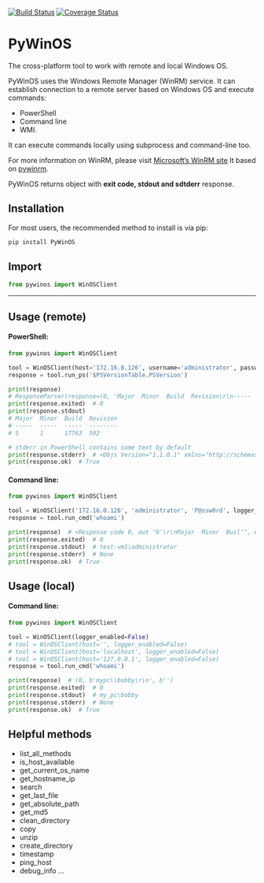 [![Build Status](https://travis-ci.org/c-pher/PyWinOS.svg?branch=master)](https://travis-ci.org/agegemon/PyWinOS)
[![Coverage Status](https://coveralls.io/repos/github/c-pher/PyWinOS/badge.svg?branch=master)](https://coveralls.io/github/agegemon/PyWinOS?branch=master)

# PyWinOS
The cross-platform tool to work with remote and local Windows OS.

PyWinOS uses the Windows Remote Manager (WinRM) service. It can establish connection to a remote server based on Windows OS and execute commands:
- PowerShell
- Command line
- WMI.

It can execute commands locally using subprocess and command-line too.

For more information on WinRM, please visit [Microsoft’s WinRM site](https://docs.microsoft.com/en-us/windows/win32/winrm/portal?redirectedfrom=MSDN)
It based on [pywinrm](https://pypi.org/project/pywinrm/).

PyWinOS returns object with **exit code, stdout and sdtderr** response.

## Installation
For most users, the recommended method to install is via pip:
```cmd
pip install PyWinOS
```
## Import
```python
from pywinos import WinOSClient
```
---
## Usage (remote)
#### PowerShell:
```python
from pywinos import WinOSClient

tool = WinOSClient(host='172.16.0.126', username='administrator', password='rds123RDS', logger_enabled=True)
response = tool.run_ps('$PSVersionTable.PSVersion')

print(response)  
# ResponseParser(response=(0, 'Major  Minor  Build  Revision\r\n-----  -----  -----  --------\r\n5      1      17763  592', None, '$PSVersionTable.PSVersion'))
print(response.exited)  # 0
print(response.stdout)
# Major  Minor  Build  Revision
# -----  -----  -----  --------
# 5      1      17763  592

# stderr in PowerShell contains some text by default    
print(response.stderr)  # <Objs Version="1.1.0.1" xmlns="http://schemas.microsoft.com/powershell/2004/04"><Ob...
print(response.ok)  # True
```

#### Command line:
```python
from pywinos import WinOSClient

tool = WinOSClient('172.16.0.126', 'administrator', 'P@ssw0rd', logger_enabled=False)
response = tool.run_cmd('whoami')

print(response)  # <Response code 0, out "b'\r\nMajor  Minor  Buil'", err "b''">
print(response.exited)  # 0
print(response.stdout)  # test-vm1\administrator
print(response.stderr)  # None
print(response.ok)  # True

```

## Usage (local)
#### Command line:
```python
from pywinos import WinOSClient

tool = WinOSClient(logger_enabled=False)
# tool = WinOSClient(host='', logger_enabled=False)
# tool = WinOSClient(host='localhost', logger_enabled=False)
# tool = WinOSClient(host='127.0.0.1', logger_enabled=False)
response = tool.run_cmd('whoami')

print(response)  # (0, b'mypc\\bobby\r\n', b'')
print(response.exited)  # 0
print(response.stdout)  # my_pc\bobby
print(response.stderr)  # None
print(response.ok)  # True
```

## Helpful methods

- list_all_methods
- is_host_available
- get_current_os_name
- get_hostname_ip
- search
- get_last_file
- get_absolute_path
- get_md5
- clean_directory
- copy
- unzip
- create_directory
- timestamp
- ping_host
- debug_info
...
